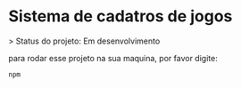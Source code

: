 <h1>Sistema de cadatros de jogos</h1>
> Status do projeto: Em desenvolvimento

para rodar esse projeto na sua maquina, por favor digite: 
```
npm
```
